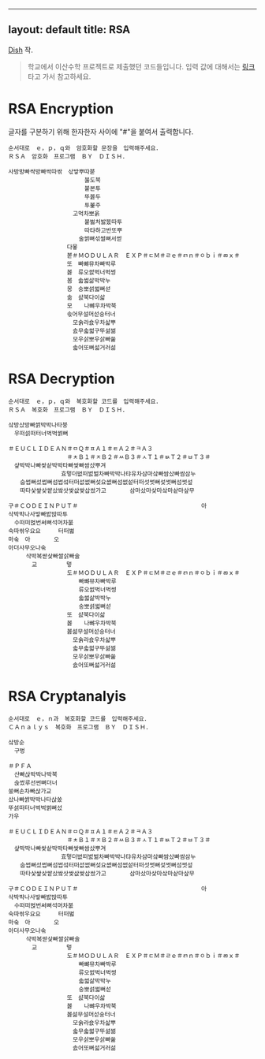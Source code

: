 ----
layout: default
title: RSA
----

[Dish](http://dish.upnl.org/) 작.

> 학교에서 이산수학 프로젝트로 제출했던 코드들입니다. 입력 값에 대해서는 [링크](http://ko.wikipedia.org/wiki/RSA)타고 가서 참고하세요.

# RSA Encryption

글자를 구분하기 위해 한자한자 사이에 "#"을 붙여서 출력합니다.

    순서대로　ｅ，ｐ，ｑ와　암호화할 문장을　입력해주세요．
    ＲＳＡ　암호화　프로그램　ＢＹ　ＤＩＳＨ．
    
    사방방빠싹방빠싹따싺　삯밯뿌따붇
    　　　　　　　　　　　　　붏도북
    　　　　　　　　　　　　　붙본투
    　　　　　　　　　　　　　뚜봃두
    　　　　　　　　　　　　　투봁주
    　　　　　　　　　　　고먹차뽀욹
    　　　　　　　　　　　　　붙벓처밣붔따투
    　　　　　　　　　　　　　따탸하고반또뿌
    　　　　　　　　　　　　술썱뻐섞썰뻐서썯
    　　　　　　　　　　다뫃　　　　　
    　　　　　　　　　　볻＃ＭＯＤＵＬＡＲ　ＥＸＰ＃ㄷＭ＃ㄹｅ＃ㄺｎ＃ㅇｂｉ＃ㄻｘ＃
    　　　　　　　　　　또　빠뺘뮤차빠박루
    　　　　　　　　　　봃　류오썴벅너벅썽
    　　　　　　　　　　봄　솗썳삶박박누
    　　　　　　　　　　몽　숭뽀섥썳뻐섣
    　　　　　　　　　　솖　샰북다이삷
    　　　　　　　　　　모　　나뺘우차박북
    　　　　　　　　　　솏어무설머섣숭터너
    　　　　　　　　　　　모숡라숈우차삷뿌
    　　　　　　　　　　　솘무솗썳구뚜섦썲
    　　　　　　　　　　　모우삵뽀우삵빠쑮
    　　　　　　　　　　　솗어또뻐섧거러섦

# RSA Decryption

    순서대로　ｅ，ｐ，ｑ와　복호화할 코드를　입력해주세요．
    ＲＳＡ　복호화　프로그램　ＢＹ　ＤＩＳＨ．
    
    샄방샀방빠쌁박박나타붕
    　우떠섥떠터너벅벅썱뻐
    
    ＃ＥＵＣＬＩＤＥＡＮ＃ㅁＱ＃ㅍＡ１＃ㅌＡ２＃ㅋＡ３
    　　　　　　　　　　＃ㅊＢ１＃ㅈＢ２＃ㅆＢ３＃ㅅＴ１＃ㅄＴ２＃ㅂＴ３＃
    　샆박박나빠쌎샅박박타빠쌏빠쌈샀뿌겨
    　　　　　　　　　효멓더벖떠벐벎차빠박박나탸유차삼마샄빠쌈샀빠쌈삼누
    　　숩썹뻐섰썹뻐섬썹섴터떠섮썺뻐섲요쎲뻐섬썺섵터떠섯썻뻐섳썻뻐섬썻섶
    　　따타샃쌒샂쌑샀쌐삿쌏삾쌎삽쌌가고　　　　삼마샀마샂마샄마샅마샆무
    
    구＃ＣＯＤＥＩＮＰＵＴ＃　　　　　　　　　　　　　　　　　　　　　아
    삭박박나사밯빠밠밙따투
    　수떠떠벉번써뻐석머차붒
    숙따싺우요요　　　터떠벓
    마숚　아　　　　오
    아더사무오나숚
    　　　삭박복싿샃빠쌀삵빠술
    　　　　교　　　　　멓
    　　　　　　　　　　도＃ＭＯＤＵＬＡＲ　ＥＸＰ＃ㄷＭ＃ㄹｅ＃ㄺｎ＃ㅇｂｉ＃ㄻｘ＃
    　　　　　　　　　　　　빠뺘뮤차빠박루
    　　　　　　　　　　　　류오썴벅너벅썽
    　　　　　　　　　　　　솗썳삶박박누
    　　　　　　　　　　　　숭뽀섥썳뻐섣
    　　　　　　　　　　또　샰북다이삷
    　　　　　　　　　　봃　　나뺘우차박북
    　　　　　　　　　　봃섦무설머섣숭터너
    　　　　　　　　　　　모숡라숈우차삷뿌
    　　　　　　　　　　　솗무솗썳구뚜섦썲
    　　　　　　　　　　　모우삵뽀우삵빠쑮
    　　　　　　　　　　　솘어또뻐섧거러섦

# RSA Cryptanalyis

    순서대로　ｅ，ｎ과　복호화할 코드를　입력해주세요．
    ＣＡｎａｌｙｓ　복호화　프로그램　ＢＹ　ＤＩＳＨ．
    
    샄방순
    　구벙
    
    ＃ＰＦＡ
    　산빠삱박박나박북
    　숝썼루선썬뻐더너
    쑸뻐손차빠삱가교
    샀나빠쌁박박나타삱쑸
    뚜섥떠터너벅벅썱뻐섰
    가우
    
    ＃ＥＵＣＬＩＤＥＡＮ＃ㅁＱ＃ㅍＡ１＃ㅌＡ２＃ㅋＡ３
    　　　　　　　　　　＃ㅊＢ１＃ㅈＢ２＃ㅆＢ３＃ㅅＴ１＃ㅄＴ２＃ㅂＴ３＃
    　샆박박나빠쌎샅박박타빠쌏빠쌈샀뿌겨
    　　　　　　　　　효멓더벖떠벐벎차빠박박나탸유차삼마샄빠쌈샀빠쌈삼누
    　　숩썹뻐섰썹뻐섬썹섴터떠섮썺뻐섲요쎲뻐섬썺섵터떠섯썻뻐섳썻뻐섬썻섶
    　　따타샃쌒샂쌑샀쌐삿쌏삾쌎삽쌌가고　　　　삼마샀마샂마샄마샅마샆무
    
    구＃ＣＯＤＥＩＮＰＵＴ＃　　　　　　　　　　　　　　　　　　　　　아
    삭박박나사밯빠밠밙따투
    　수떠떠벉번써뻐석머차붒
    숙따싺우요요　　　터떠벓
    마숚　아　　　　오
    아더사무오나숚
    　　　삭박복싿샃빠쌀삵빠술
    　　　　교　　　　　멓
    　　　　　　　　　　도＃ＭＯＤＵＬＡＲ　ＥＸＰ＃ㄷＭ＃ㄹｅ＃ㄺｎ＃ㅇｂｉ＃ㄻｘ＃
    　　　　　　　　　　　　빠뺘뮤차빠박루
    　　　　　　　　　　　　류오썴벅너벅썽
    　　　　　　　　　　　　솗썳삶박박누
    　　　　　　　　　　　　숭뽀섥썳뻐섣
    　　　　　　　　　　또　샰북다이삷
    　　　　　　　　　　봃　　나뺘우차박북
    　　　　　　　　　　봃섦무설머섣숭터너
    　　　　　　　　　　　모숡라숈우차삷뿌
    　　　　　　　　　　　솗무솗썳구뚜섦썲
    　　　　　　　　　　　모우삵뽀우삵빠쑮
    　　　　　　　　　　　솘어또뻐섧거러섦



